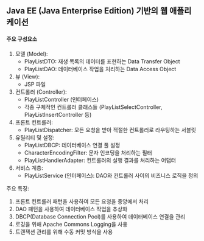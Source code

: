 ##  Java EE (Java Enterprise Edition) 기반의 웹 애플리케이션


#### 주요 구성요소

1. 모델 (Model):
   - PlayListDTO: 재생 목록의 데이터를 표현하는 Data Transfer Object
   - PlayListDAO: 데이터베이스 작업을 처리하는 Data Access Object
2. 뷰 (View):
   - JSP 파일
3. 컨트롤러 (Controller):
   - PlayListController (인터페이스)
   - 각종 구체적인 컨트롤러 클래스들 (PlayListSelectController, PlayListInsertController 등)
4. 프론트 컨트롤러:
   - PlayListDispatcher: 모든 요청을 받아 적절한 컨트롤러로 라우팅하는 서블릿
5. 유틸리티 및 설정:
   - PlayListDBCP: 데이터베이스 연결 풀 설정
   - CharacterEncodingFilter: 문자 인코딩을 처리하는 필터
   - PlayListHandlerAdapter: 컨트롤러의 실행 결과를 처리하는 어댑터
6. 서비스 계층:
   - PlayListService (인터페이스): DAO와 컨트롤러 사이의 비즈니스 로직을 정의

주요 특징:

1. 프론트 컨트롤러 패턴을 사용하여 모든 요청을 중앙에서 처리
2. DAO 패턴을 사용하여 데이터베이스 작업을 추상화
3. DBCP(Database Connection Pool)를 사용하여 데이터베이스 연결을 관리
4. 로깅을 위해 Apache Commons Logging을 사용
5. 트랜잭션 관리를 위해 수동 커밋 방식을 사용

